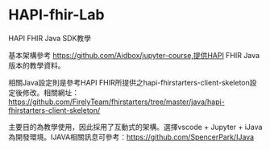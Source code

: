 # HAPI-fhir-Lab
HAPI FHIR Java SDK教學

基本架構參考 https://github.com/Aidbox/jupyter-course,提供HAPI FHIR Java版本的教學資料。

相關Java設定則是參考HAPI FHIR所提供之hapi-fhirstarters-client-skeleton設定後修改。相關網址：https://github.com/FirelyTeam/fhirstarters/tree/master/java/hapi-fhirstarters-client-skeleton/

主要目的為教學使用，因此採用了互動式的架構。選擇vscode + Jupyter + iJava為開發環境。IJAVA相關訊息可參考：https://github.com/SpencerPark/IJava

